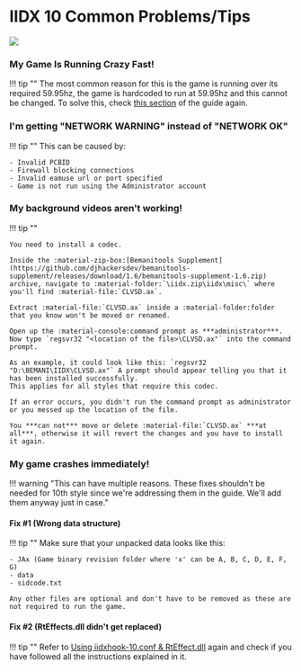 # IIDX 10 Common Problems/Tips

<img src="/img/iidx10/10_logo.png">

### My Game Is Running Crazy Fast!

!!! tip ""
	The most common reason for this is the game is running over its required 59.95hz, the game is hardcoded to run at 59.95hz and this cannot be changed. To solve this, check [this section](setup.md#game-resolution-and-locking-fps) of the guide again.

### I'm getting "NETWORK WARNING" instead of "NETWORK OK"

!!! tip ""
	This can be caused by:

	- Invalid PCBID
	- Firewall blocking connections
	- Invalid eamuse url or port specified
	- Game is not run using the Administrator account 

### My background videos aren't working!

!!! tip ""

	You need to install a codec.
	
	Inside the :material-zip-box:[Bemanitools Supplement](https://github.com/djhackersdev/bemanitools-supplement/releases/download/1.6/bemanitools-supplement-1.6.zip) archive, navigate to :material-folder:`\iidx.zip\iidx\misc\` where you'll find :material-file:`CLVSD.ax`.

	Extract :material-file:`CLVSD.ax` inside a :material-folder:folder that you know won't be moved or renamed.

	Open up the :material-console:command prompt as ***administrator***. Now type `regsvr32 "<location of the file>\CLVSD.ax"` into the command prompt.

	As an example, it could look like this: `regsvr32 "D:\BEMANI\IIDX\CLVSD.ax"` A prompt should appear telling you that it has been installed successfully.
	This applies for all styles that require this codec.

	If an error occurs, you didn't run the command prompt as administrator or you messed up the location of the file.

	You ***can not*** move or delete :material-file:`CLVSD.ax` ***at all***, otherwise it will revert the changes and you have to install it again.

### My game crashes immediately!

!!! warning "This can have multiple reasons. These fixes shouldn't be needed for 10th style since we're addressing them in the guide. We'll add them anyway just in case."

#### Fix #1 (Wrong data structure)

!!! tip ""
	Make sure that your unpacked data looks like this:

	- JAx (Game binary revision folder where 'x' can be A, B, C, D, E, F, G)
	- data
	- sidcode.txt
	
	Any other files are optional and don't have to be removed as these are not required to run the game.

#### Fix #2 (RtEffects.dll didn't get replaced)

!!! tip ""
	Refer to [Using iidxhook-10.conf & RtEffect.dll](setup.md#using-iidxhook-10conf-rteffectdll) again and check if you have followed all the instructions explained in it.